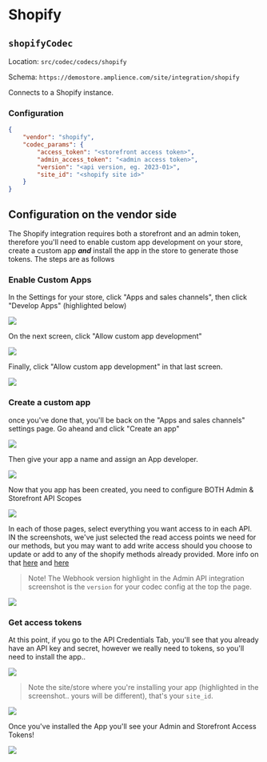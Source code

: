 # Shopify

## `shopifyCodec`

Location: `src/codec/codecs/shopify`

Schema: `https://demostore.amplience.com/site/integration/shopify`

Connects to a Shopify instance.

### Configuration

```json
{
	"vendor": "shopify",
	"codec_params": {
		"access_token": "<storefront access token>",
		"admin_access_token": "<admin access token>",
		"version": "<api version, eg. 2023-01>",
		"site_id": "<shopify site id>"
	}
}
```

## Configuration on the vendor side

The Shopify integration requires both a storefront and an admin token, therefore you'll need to enable custom app development on your store, create a custom app **_and_** install the app in the store to generate those tokens. The steps are as follows

### Enable Custom Apps

In the Settings for your store, click "Apps and sales channels", then click "Develop Apps" (highlighted below)

![](../media/shopifyEnableDevApp.png)

On the next screen, click "Allow custom app development"

![](../media/shopifyEnableDevApp2.png)

Finally, click "Allow custom app development" in that last screen.

![](../media/shopifyEnableDevApp3.png)

### Create a custom app

once you've done that, you'll be back on the "Apps and sales channels" settings page. Go aheand and click "Create an app"

![](../media/shopifyA.png)

Then give your app a name and assign an App developer.

![](../media/shopifyB.png)

Now that you app has been created, you need to configure BOTH Admin & Storefront API Scopes

![](../media/shopifyC.png)

In each of those pages, select everything you want access to in each API. IN the screenshots, we've just selected the read access points we need for our methods, but you may want to add write access should you choose to update or add to any of the shopify methods already provided. More info on that [here](../dev/add-integration.md) and [here](../dev/modify-integration.md)

> Note! The Webhook version highlight in the Admin API integration screenshot is the `version` for your codec config at the top the page.

![](../media/shopifyD.png)

### Get access tokens

At this point, if you go to the API Credentials Tab, you'll see that you already have an API key and secret, however we really need to tokens, so you'll need to install the app..

![](../media/shopifyF.png)

> Note the site/store where you're installing your app (highlighted in the screenshot.. yours will be different), that's your `site_id`.

![](../media/shopifyG.png)

Once you've installed the App you'll see your Admin and Storefront Access Tokens!

![](../media/shopifyH.png)
